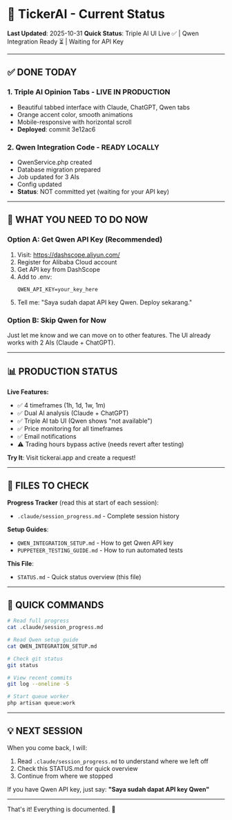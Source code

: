 # 🎯 TickerAI - Current Status

**Last Updated**: 2025-10-31
**Quick Status**: Triple AI UI Live ✅ | Qwen Integration Ready ⏳ | Waiting for API Key

---

## ✅ DONE TODAY

### 1. Triple AI Opinion Tabs - LIVE IN PRODUCTION
- Beautiful tabbed interface with Claude, ChatGPT, Qwen tabs
- Orange accent color, smooth animations
- Mobile-responsive with horizontal scroll
- **Deployed**: commit 3e12ac6

### 2. Qwen Integration Code - READY LOCALLY
- QwenService.php created
- Database migration prepared
- Job updated for 3 AIs
- Config updated
- **Status**: NOT committed yet (waiting for your API key)

---

## 🎯 WHAT YOU NEED TO DO NOW

### Option A: Get Qwen API Key (Recommended)
1. Visit: https://dashscope.aliyun.com/
2. Register for Alibaba Cloud account
3. Get API key from DashScope
4. Add to .env:
   ```
   QWEN_API_KEY=your_key_here
   ```
5. Tell me: "Saya sudah dapat API key Qwen. Deploy sekarang."

### Option B: Skip Qwen for Now
Just let me know and we can move on to other features.
The UI already works with 2 AIs (Claude + ChatGPT).

---

## 📊 PRODUCTION STATUS

**Live Features:**
- ✅ 4 timeframes (1h, 1d, 1w, 1m)
- ✅ Dual AI analysis (Claude + ChatGPT)
- ✅ Triple AI tab UI (Qwen shows "not available")
- ✅ Price monitoring for all timeframes
- ✅ Email notifications
- ⚠️ Trading hours bypass active (needs revert after testing)

**Try It**: Visit tickerai.app and create a request!

---

## 📁 FILES TO CHECK

**Progress Tracker** (read this at start of each session):
- `.claude/session_progress.md` - Complete session history

**Setup Guides**:
- `QWEN_INTEGRATION_SETUP.md` - How to get Qwen API key
- `PUPPETEER_TESTING_GUIDE.md` - How to run automated tests

**This File**:
- `STATUS.md` - Quick status overview (this file)

---

## 🚀 QUICK COMMANDS

```bash
# Read full progress
cat .claude/session_progress.md

# Read Qwen setup guide
cat QWEN_INTEGRATION_SETUP.md

# Check git status
git status

# View recent commits
git log --oneline -5

# Start queue worker
php artisan queue:work
```

---

## 💡 NEXT SESSION

When you come back, I will:
1. Read `.claude/session_progress.md` to understand where we left off
2. Check this STATUS.md for quick overview
3. Continue from where we stopped

If you have Qwen API key, just say:
**"Saya sudah dapat API key Qwen"**

---

That's it! Everything is documented. 🎉
